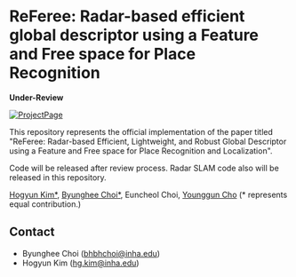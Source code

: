 # ReFeree: Radar-based efficient global descriptor using a Feature and Free space for Place Recognition

**Under-Review**

[![ProjectPage](https://github.com/sparolab/Joint_ID/blob/main/fig/badges/badge-website.svg)](https://sites.google.com/view/referee-radar)

This repository represents the official implementation of the paper titled "ReFeree: Radar-based Efficient, Lightweight, and Robust Global Descriptor using a Feature and Free space for Place Recognition and Localization".

Code will be released after review process. Radar SLAM code also will be released in this repository.

[Hogyun Kim*](https://scholar.google.co.kr/citations?user=t5UEbooAAAAJ&hl=ko),
[Byunghee Choi*](https://scholar.google.co.kr/citations?view_op=list_works&hl=ko&user=JCJAwgIAAAAJ),
Euncheol Choi,
[Younggun Cho](https://scholar.google.com/citations?user=W5MOKWIAAAAJ&hl=ko)
(* represents equal contribution.)


## Contact
* Byunghee Choi (bhbhchoi@inha.edu)
* Hogyun Kim (hg.kim@inha.edu)
